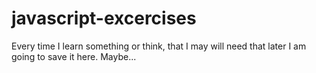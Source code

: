 # javascript-excercises
Every time I learn something or think, that I may will need that later I am going to save it here. Maybe...
